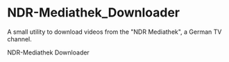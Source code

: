 NDR-Mediathek_Downloader
========================

A small utility to download videos from the "NDR Mediathek", a German TV channel.

NDR-Mediathek Downloader
